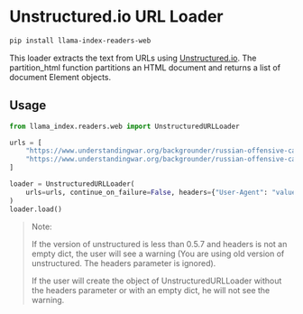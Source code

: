 # Unstructured.io URL Loader

```bash
pip install llama-index-readers-web
```

This loader extracts the text from URLs using [Unstructured.io](https://github.com/Unstructured-IO/unstructured). The partition_html function partitions an HTML document and returns a list
of document Element objects.

## Usage

```python
from llama_index.readers.web import UnstructuredURLLoader

urls = [
    "https://www.understandingwar.org/backgrounder/russian-offensive-campaign-assessment-february-8-2023",
    "https://www.understandingwar.org/backgrounder/russian-offensive-campaign-assessment-february-9-2023",
]

loader = UnstructuredURLLoader(
    urls=urls, continue_on_failure=False, headers={"User-Agent": "value"}
)
loader.load()
```

> Note:
>
> If the version of unstructured is less than 0.5.7 and headers is not an empty dict, the user will see a warning (You are using old version of unstructured. The headers parameter is ignored).
>
> If the user will create the object of UnstructuredURLLoader without the headers parameter or with an empty dict, he will not see the warning.
